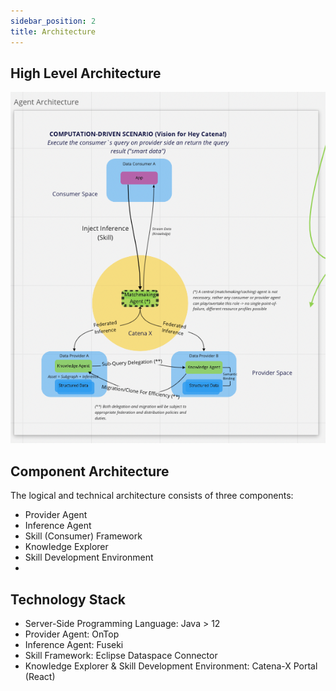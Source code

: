 ```yaml
---
sidebar_position: 2
title: Architecture
---
```


## High Level Architecture
![Architecture High-Level](/img/knowledge_agent_architecture.png)

## Component Architecture
The logical and technical architecture consists of three components:
- Provider Agent 
- Inference Agent 
- Skill (Consumer) Framework 
- Knowledge Explorer
- Skill Development Environment
- 
## Technology Stack
- Server-Side Programming Language: Java > 12
- Provider Agent: OnTop
- Inference Agent: Fuseki
- Skill Framework: Eclipse Dataspace Connector
- Knowledge Explorer & Skill Development Environment: Catena-X Portal (React)
